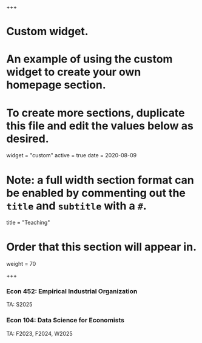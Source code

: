 +++
# Custom widget.
# An example of using the custom widget to create your own homepage section.
# To create more sections, duplicate this file and edit the values below as desired.
widget = "custom"
active = true
date = 2020-08-09

# Note: a full width section format can be enabled by commenting out the `title` and `subtitle` with a `#`.
title = "Teaching"

# Order that this section will appear in.
weight = 70

+++

### Econ 452: Empirical Industrial Organization
TA: S2025

### Econ 104: Data Science for Economists
TA: F2023, F2024, W2025
